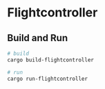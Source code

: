 # Flightcontroller

## Build and Run

```bash
# build
cargo build-flightcontroller

# run
cargo run-flightcontroller
```
